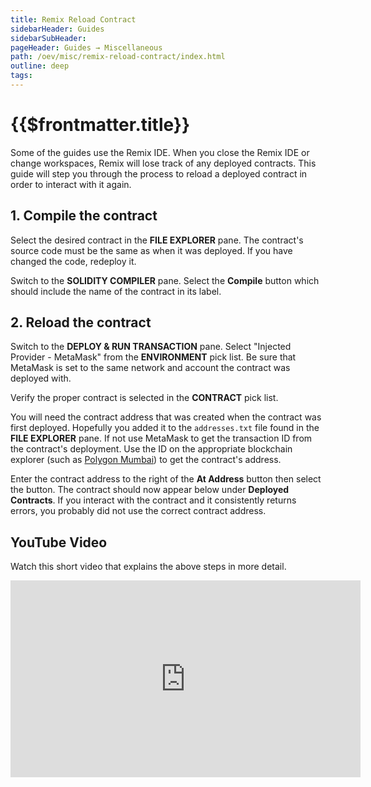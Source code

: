 ```yaml
---
title: Remix Reload Contract
sidebarHeader: Guides
sidebarSubHeader:
pageHeader: Guides → Miscellaneous
path: /oev/misc/remix-reload-contract/index.html
outline: deep
tags:
---
```


<PageHeader/>

# {{$frontmatter.title}}

Some of the guides use the Remix IDE. When you close the Remix IDE or change
workspaces, Remix will lose track of any deployed contracts. This guide will
step you through the process to reload a deployed contract in order to interact
with it again.

## 1. Compile the contract

Select the desired contract in the **FILE EXPLORER** pane. The contract's source
code must be the same as when it was deployed. If you have changed the code,
redeploy it.

Switch to the **SOLIDITY COMPILER** pane. Select the **Compile** button which
should include the name of the contract in its label.

## 2. Reload the contract

Switch to the **DEPLOY & RUN TRANSACTION** pane. Select "Injected Provider -
MetaMask" from the **ENVIRONMENT** pick list. Be sure that MetaMask is set to
the same network and account the contract was deployed with.

Verify the proper contract is selected in the **CONTRACT** pick list.

You will need the contract address that was created when the contract was first
deployed. Hopefully you added it to the `addresses.txt` file found in the **FILE
EXPLORER** pane. If not use MetaMask to get the transaction ID from the
contract's deployment. Use the ID on the appropriate blockchain explorer (such
as [Polygon Mumbai](https://mumbai.polygonscan.com/)) to get the contract's
address.

Enter the contract address to the right of the **At Address** button then select
the button. The contract should now appear below under **Deployed Contracts**.
If you interact with the contract and it consistently returns errors, you
probably did not use the correct contract address.

## YouTube Video

Watch this short video that explains the above steps in more detail.

<iframe width="560" height="315" src="https://www.youtube.com/embed/_bPAEltRhrE" title="YouTube video player" frameborder="0" allow="accelerometer; autoplay; clipboard-write; encrypted-media; gyroscope; picture-in-picture" allowfullscreen></iframe>
